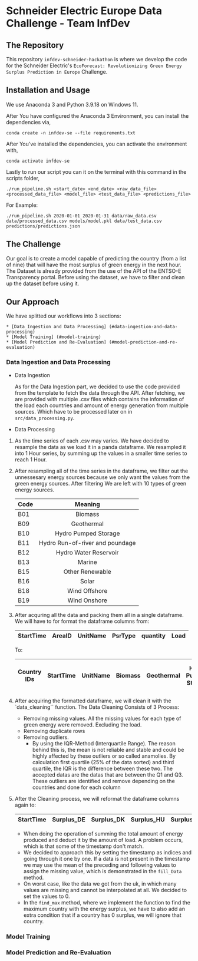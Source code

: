 # Schneider Electric Europe Data Challenge - Team InfDev

## The Repository
This repository `infdev-schneider-hackathon` is where we develop the code for the Schneider Electric's `EcoForecast: Revolutionizing Green Energy Surplus Prediction in Europe` Challenge.

## Installation and Usage
We use Anaconda 3 and Python 3.9.18 on Windows 11.

After You have configured the Anaconda 3 Environment, you can install the dependencies via,

`conda create -n infdev-se --file requirements.txt`

After You've installed the dependencies, you can activate the environment with,

`conda activate infdev-se`

Lastly to run our script you can it on the terminal with this command in the scripts folder,

`./run_pipeline.sh <start_date> <end_date> <raw_data_file> <processed_data_file> <model_file> <test_data_file> <predictions_file>`

For Example: 

`./run_pipeline.sh 2020-01-01 2020-01-31 data/raw_data.csv data/processed_data.csv models/model.pkl data/test_data.csv predictions/predictions.json`

## The Challenge

Our goal is to create a model capable of predicting the country (from a list of nine) that will have the most surplus of green energy in the next hour. The Dataset is already provided from the use of the API of the ENTSO-E Transparency portal. Before using the dataset, we have to filter and clean up the dataset before using it.

## Our Approach

We have splitted our workflows into 3 sections:

    * [Data Ingestion and Data Processing] (#data-ingestion-and-data-processing)
    * [Model Training] (#model-training)
    * [Model Prediction and Re-Evaluation] (#model-prediction-and-re-evaluation)

### Data Ingestion and Data Processing

* Data Ingestion

    As for the Data Ingestion part, we decided to use the code provided from the template to fetch the data through the API. After fetching, we are provided with multiple .csv files which contains the information of the load each countries and amount of energy generation from multiple sources. Which have to be processed later on in `src/data_processing.py`.

* Data Processing

1. As the time series of each .csv may varies. We have decided to resample the data as we load it in a panda dataframe. We resampled it into 1 Hour series, by summing up the values in a smaller time series to reach 1 Hour.


2. After resampling all of the time series in the dataframe, we filter out the unnessesary energy sources because we only want the values from the green energy sources. After filtering We are left with 10 types of green energy sources.

    | Code        | Meaning           |
    | ------------- |:-------------:|
    | B01      | Biomass |
    | B09      | Geothermal      | 
    | B10 | Hydro Pumped Storage     | 
    | B11     | Hydro Run-of-river and poundage |
    | B12     | Hydro Water Reservoir |
    | B13      | Marine |
    | B15      | Other Renewable |
    | B16      | Solar |
    | B18      | Wind Offshore |
    | B19      | Wind Onshore |

3. After acquring all the data and packing them all in a single dataframe. We will have to for format the dataframe columns from:


    | StartTime        | AreaID           | UnitName        | PsrType           | quantity        | Load           |
    | ------------- |:-------------:|:-------------:|:-------------:|:-------------:|:-------------:|

    To:

    | Country IDs        | StartTime           | UnitName        | Biomass           | Geothermal        | Hydro Pumped Storage           | Hydro Run-of-river and poundage        | Hydro Water Reservoir           | Marine        | Other Renewable           | Solar        | Wind Offshore           | Wind Onshore        | Load           |
    | ------------- |:-------------:|:-------------:|:-------------:|:-------------:|:-------------:|:-------------:|:-------------:|:-------------:|:-------------:|:-------------:|:-------------:|:-------------:|:-------------:|


4. After acquiring the formatted dataframe, we will clean it with the `data_cleaning`` function.
The Data Cleaning Consists of 3 Process:
    - Removing missing values. All the missing values for each type of green energy were removed. Excluding the load.
    - Removing duplicate rows
    - Removing outliers.
        - By using the IQR-Method (Interquartile Range). The reason behind this is, the mean is not reliable and stable and could be highly affected by these outliers or so called anamolies. By calculation first quartile (25% of the data sorted) and third quartile, the IQR is the difference between these two. The accepted datas are the datas that are between the Q1 and Q3. These outliers are identified and remove depending on the 
        countries and done for each column


5. After the Cleaning process, we will reformat the dataframe columns again to:

    | StartTime        | Surplus_DE           | Surplus_DK        | Surplus_HU           | Surplus_IT        | Surplus_NL           | Surplus_PO        | Surplus_SE           | Surplus_SP        | Surplus_UK        | Surplus_Max           |
    | ------------- |:-------------:|:-------------:|:-------------:|:-------------:|:-------------:|:-------------:|:-------------:|:-------------:|:-------------:|:-------------:|

    - When doing the operation of summing the total amount of energy produced and deduct it by the amount of load. A problem occurs, which is that some of the timestamp don't match. 
    - We decided to approach this by setting the timestamp as indices and going through it one by one. If a data is not present in the timestamp we may use the mean of the preceding and following values to assign the missing value, which is demonstrated in the `fill_Data` method.
    - On worst case, like the data we got from the uk, in which many values are missing and cannot be interpolated at all. We decided to set the values to 0.
    - In the `find_max` method, where we implement the function to find the maximum country with the energy surplus, we have to also add an extra condition that if a country has 0 surplus, we will ignore that country.

### Model Training

### Model Prediction and Re-Evaluation


